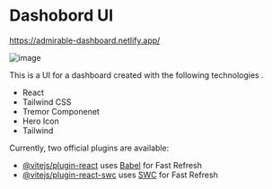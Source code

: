 # Dashobord UI 

https://admirable-dashboard.netlify.app/


![image](https://github.com/Heechem/UI-Dashboard/assets/117024247/2da5e8ec-8119-4bda-a61a-a29503191a4f)


This is a UI for a dashboard created with the following technologies .

- React
- Tailwind CSS
- Tremor Componenet
- Hero Icon
- Tailwind 

Currently, two official plugins are available:

- [@vitejs/plugin-react](https://github.com/vitejs/vite-plugin-react/blob/main/packages/plugin-react/README.md) uses [Babel](https://babeljs.io/) for Fast Refresh
- [@vitejs/plugin-react-swc](https://github.com/vitejs/vite-plugin-react-swc) uses [SWC](https://swc.rs/) for Fast Refresh
